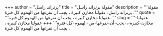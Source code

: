 +++
author = "برتراند راسل"
title = "مقولة برتراند راسل"
description = '''مقولة برتراند راسل: عقولنا مخازن كبيرة ، يجب أن نفرغها من الهموم كل فترة .'''
quote = '''عقولنا مخازن كبيرة ، يجب أن نفرغها من الهموم كل فترة .'''
slug = '''عقولنا-مخازن-كبيرة-،-يجب-أن-نفرغها-من-الهموم-كل-فترة'''
+++
عقولنا مخازن كبيرة ، يجب أن نفرغها من الهموم كل فترة .
